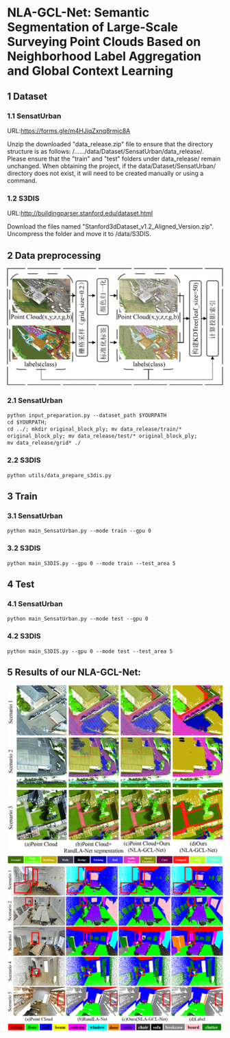 # NLA-GCL-Net: Semantic Segmentation of Large-Scale Surveying Point Clouds Based on Neighborhood Label Aggregation and Global Context Learning
## 1 Dataset
### 1.1 SensatUrban
URL:https://forms.gle/m4HJiqZxnq8rmjc8A

Unzip the downloaded "data_release.zip" file to ensure that the directory structure is as follows: /....../data/Dataset/SensatUrban/data_release/. Please ensure that the "train" and "test" folders under data_release/ remain unchanged. When obtaining the project, if the data/Dataset/SensatUrban/ directory does not exist, it will need to be created manually or using a command.

### 1.2 S3DIS
URL:http://buildingparser.stanford.edu/dataset.html

Download the files named "Stanford3dDataset_v1.2_Aligned_Version.zip". Uncompress the folder and move it to /data/S3DIS.

## 2 Data preprocessing
![image](https://github.com/WJHjianhua/NLA-GCL-Net/blob/main/Fig/-1.jpg?raw=true)
### 2.1 SensatUrban
```
python input_preparation.py --dataset_path $YOURPATH
cd $YOURPATH; 
cd ../; mkdir original_block_ply; mv data_release/train/* original_block_ply; mv data_release/test/* original_block_ply;
mv data_release/grid* ./
```

### 2.2 S3DIS
```
python utils/data_prepare_s3dis.py
```

## 3 Train
### 3.1 SensatUrban
```
python main_SensatUrban.py --mode train --gpu 0
```
### 3.2 S3DIS
```
python main_S3DIS.py --gpu 0 --mode train --test_area 5
```
## 4 Test
### 4.1 SensatUrban
```
python main_SensatUrban.py --mode test --gpu 0
```
### 4.2 S3DIS
```
python main_S3DIS.py --gpu 0 --mode test --test_area 5
```
## 5 Results of our NLA-GCL-Net:
![image](https://github.com/WJHjianhua/NLA-GCL-Net/blob/main/Fig/Fig.7.jpg?raw=true)
![image](https://github.com/WJHjianhua/NLA-GCL-Net/blob/main/Fig/FIGs3dis.jpg?raw=true)


